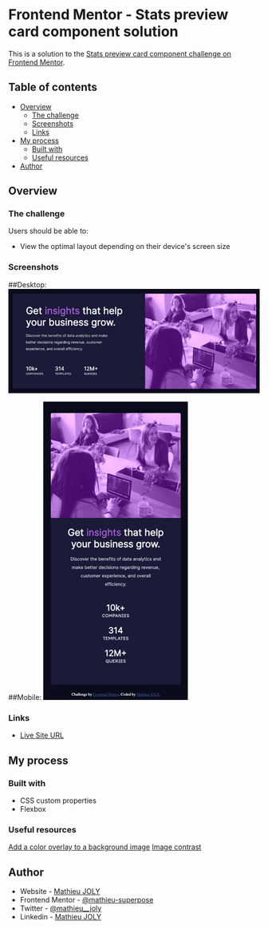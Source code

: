 # Frontend Mentor - Stats preview card component solution

This is a solution to the [Stats preview card component challenge on Frontend Mentor](https://www.frontendmentor.io/challenges/stats-preview-card-component-8JqbgoU62). 

## Table of contents

- [Overview](#overview)
  - [The challenge](#the-challenge)
  - [Screenshots](#screenshots)
  - [Links](#links)
- [My process](#my-process)
  - [Built with](#built-with)
  - [Useful resources](#useful-resources)
- [Author](#author)

## Overview

### The challenge

Users should be able to:

- View the optimal layout depending on their device's screen size

### Screenshots

##Desktop:
![](./src/img/desktop-preview.jpg)

##Mobile:
![](./src/img/mobile-preview.jpg)

### Links

- [Live Site URL](https://mathieu-superpose.github.io/stats_preview_card_component/)

## My process

### Built with

- CSS custom properties
- Flexbox

### Useful resources

[Add a color overlay to a background image](https://stackoverflow.com/questions/36679649/how-to-add-a-color-overlay-to-a-background-image/36679903)
[Image contrast](https://developer.mozilla.org/en-US/docs/Web/CSS/filter-function/contrast())

## Author

- Website - [Mathieu JOLY](http://www.tropbeau.site/)
- Frontend Mentor - [@mathieu-superpose](https://www.frontendmentor.io/profile/mathieu-superpose)
- Twitter - [@mathieu__joly](https://twitter.com/mathieu__joly)
- Linkedin - [Mathieu JOLY](https://www.linkedin.com/in/mathieu--joly/)
